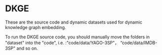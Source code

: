 # DKGE
These are the source code and dynamic datasets used for dynamic knowledge graph embedding.

To run the DKGE source code, you should manually move the folders in "dataset" into the "code", i.e. :"code/data/YAGO-3SP"， “code/data/IMDB-3SP" and so on.
